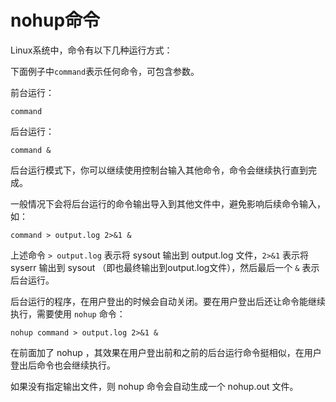 # nohup命令

Linux系统中，命令有以下几种运行方式：

下面例子中`command`表示任何命令，可包含参数。

前台运行：

    command

后台运行：

    command &

后台运行模式下，你可以继续使用控制台输入其他命令，命令会继续执行直到完成。

一般情况下会将后台运行的命令输出导入到其他文件中，避免影响后续命令输入，如：

    command > output.log 2>&1 &

上述命令 `> output.log` 表示将 sysout 输出到 output.log 文件，`2>&1` 表示将 syserr 输出到 sysout （即也最终输出到output.log文件），然后最后一个 `&` 表示后台运行。

后台运行的程序，在用户登出的时候会自动关闭。要在用户登出后还让命令能继续执行，需要使用 `nohup` 命令：

    nohup command > output.log 2>&1 &

在前面加了 nohup ，其效果在用户登出前和之前的后台运行命令挺相似，在用户登出后命令也会继续执行。

如果没有指定输出文件，则 nohup 命令会自动生成一个 nohup.out 文件。
